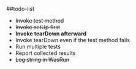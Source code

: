 ##todo-list
* ~~Invoke test method~~
* ~~Invoke setUp first~~
* **Invoke tearDown afterward**
* Invoke tearDown even if the test method fails
* Run multiple tests
* Report collected results
* ~~Log string in WasRun~~